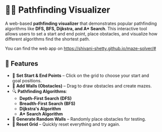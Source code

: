 # 🕵️‍♂️ Pathfinding Visualizer

A web-based **pathfinding visualizer** that demonstrates popular pathfinding algorithms like **DFS, BFS, Dijkstra, and A\* Search**. This interactive tool allows users to set a start and end point, place obstacles, and visualize how different algorithms find the shortest path.

You can find the web app on  https://shivani-shetty.github.io/maze-solver/#

## 🚀 Features

- 🏃 **Set Start & End Points** – Click on the grid to choose your start and goal positions.
- 🛑 **Add Walls (Obstacles)** – Drag to draw obstacles and create mazes.
- 🔍 **Pathfinding Algorithms**:
  - **Depth-First Search (DFS)**
  - **Breadth-First Search (BFS)**
  - **Dijkstra's Algorithm**
  - **A\* Search Algorithm**
- 🎲 **Generate Random Walls** – Randomly place obstacles for testing.
- 🔄 **Reset Grid** – Quickly reset everything and try again.
